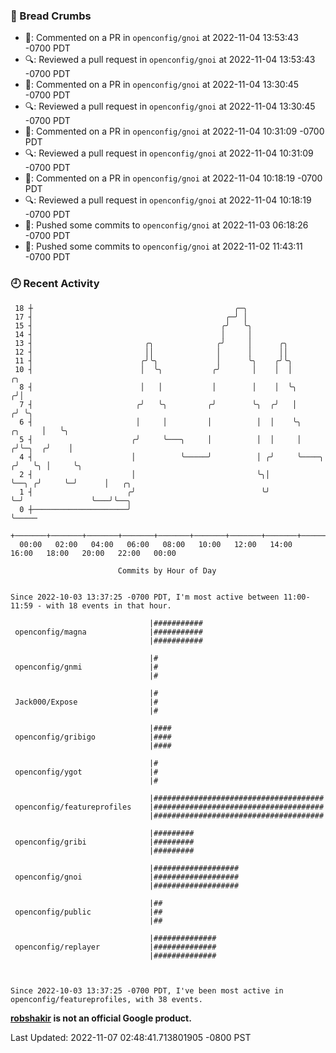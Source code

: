 ### 🍞 Bread Crumbs

 * 💬: Commented on a PR in  `openconfig/gnoi` at 2022-11-04 13:53:43 -0700 PDT
 * 🔍: Reviewed a pull request in  `openconfig/gnoi` at 2022-11-04 13:53:43 -0700 PDT
 * 💬: Commented on a PR in  `openconfig/gnoi` at 2022-11-04 13:30:45 -0700 PDT
 * 🔍: Reviewed a pull request in  `openconfig/gnoi` at 2022-11-04 13:30:45 -0700 PDT
 * 💬: Commented on a PR in  `openconfig/gnoi` at 2022-11-04 10:31:09 -0700 PDT
 * 🔍: Reviewed a pull request in  `openconfig/gnoi` at 2022-11-04 10:31:09 -0700 PDT
 * 💬: Commented on a PR in  `openconfig/gnoi` at 2022-11-04 10:18:19 -0700 PDT
 * 🔍: Reviewed a pull request in  `openconfig/gnoi` at 2022-11-04 10:18:19 -0700 PDT
 * 🚢: Pushed some commits to `openconfig/gnoi` at 2022-11-03 06:18:26 -0700 PDT
 * 🚢: Pushed some commits to `openconfig/gnoi` at 2022-11-02 11:43:11 -0700 PDT

### 🕘 Recent Activity
```
 18 ┼                                             ╭─╮
 17 ┤                                           ╭─╯ │
 15 ┤                                          ╭╯   ╰╮
 14 ┤                                          │     │
 13 ┤                         ╭╮              ╭╯     │      ╭╮
 12 ┤                         ││              │      │      ││
 11 ┤                        ╭╯╰╮             │      ╰╮    ╭╯╰╮
 10 ┤                        │  ╰╮           ╭╯       │    │  │                       ╭╮
  8 ┤                        │   │           │        │    │  ╰╮                     ╭╯│
  7 ┤                       ╭╯   ╰╮         ╭╯        ╰╮  ╭╯   │                    ╭╯ ╰╮
  6 ┤                       │     │         │          │  │    ╰╮            ╭╮     │   ╰╮
  5 ┤                      ╭╯     ╰───╮     │          │  │     │           ╭╯╰─╮  ╭╯    │
  4 ┤                      │          ╰─────╯          │ ╭╯     ╰────╮     ╭╯   ╰╮ │     ╰╮
  2 ┤                      │                           ╰╮│           ╰──╮ ╭╯     ╰─╯      │   ╭╮
  1 ┤                     ╭╯                            ╰╯              ╰─╯               ╰───╯╰──╮
  0 ┼─────────────────────╯                                                                       ╰─────
    +───────+───────+───────+───────+───────+───────+───────+───────+───────+───────+───────+───────+────
  00:00   02:00   04:00   06:00   08:00   10:00   12:00   14:00   16:00   18:00   20:00   22:00   00:00   

						Commits by Hour of Day


Since 2022-10-03 13:37:25 -0700 PDT, I'm most active between 11:00-11:59 - with 18 events in that hour.

```



```
                               |###########
 openconfig/magna              |###########
                               |###########

                               |#
 openconfig/gnmi               |#
                               |#

                               |#
 Jack000/Expose                |#
                               |#

                               |####
 openconfig/gribigo            |####
                               |####

                               |#
 openconfig/ygot               |#
                               |#

                               |######################################
 openconfig/featureprofiles    |######################################
                               |######################################

                               |#########
 openconfig/gribi              |#########
                               |#########

                               |###################
 openconfig/gnoi               |###################
                               |###################

                               |##
 openconfig/public             |##
                               |##

                               |##############
 openconfig/replayer           |##############
                               |##############



Since 2022-10-03 13:37:25 -0700 PDT, I've been most active in openconfig/featureprofiles, with 38 events.

```
**[robshakir](mailto:robjs@google.com) is not an official Google product.**  


Last Updated: 2022-11-07 02:48:41.713801905 -0800 PST
